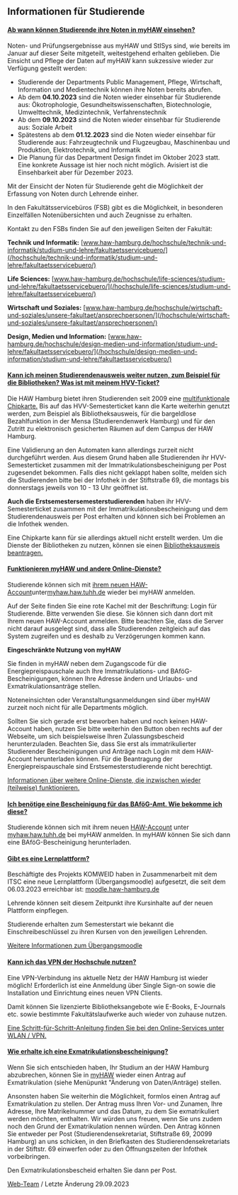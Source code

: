 Infor­mationen für Studierende
----------

#### [Ab wann können Studierende ihre Noten in myHAW einsehen?](javascript:void(0))  ####

Noten- und Prüfungsergebnisse aus myHAW und StISys sind, wie bereits im Januar auf dieser Seite mitgeteilt, weitestgehend erhalten geblieben. Die Einsicht und Pflege der Daten auf myHAW kann sukzessive wieder zur Verfügung gestellt werden:

* Studierende der Departments Public Management, Pflege, Wirtschaft, Information und Medientechnik können ihre Noten bereits abrufen.
* Ab dem **04.10.2023** sind die Noten wieder einsehbar für Studierende aus: Ökotrophologie, Gesundheitswissenschaften, Biotechnologie, Umwelttechnik, Medizintechnik, Verfahrenstechnik
* Ab dem **09.10.2023** sind die Noten wieder einsehbar für Studierende aus: Soziale Arbeit
* Spätestens ab dem **01.12.2023** sind die Noten wieder einsehbar für Studierende aus: Fahrzeugtechnik und Flugzeugbau, Maschinenbau und Produktion, Elektrotechnik, und Informatik
* Die Planung für das Department Design findet im Oktober 2023 statt. Eine konkrete Aussage ist hier noch nicht möglich. Avisiert ist die Einsehbarkeit aber für Dezember 2023.

Mit der Einsicht der Noten für Studierende geht die Möglichkeit der Erfassung von Noten durch Lehrende einher.

In den Fakultätsservicebüros (FSB) gibt es die Möglichkeit, in besonderen Einzelfällen Notenübersichten und auch Zeugnisse zu erhalten.

Kontakt zu den FSBs finden Sie auf den jeweiligen Seiten der Fakultät:

**Technik und Informatik:** [www.haw-hamburg.de/hochschule/technik-und-informatik/studium-und-lehre/fakultaetsservicebuero/](/hochschule/technik-und-informatik/studium-und-lehre/fakultaetsservicebuero/)

**Life Sciences:** [www.haw-hamburg.de/hochschule/life-sciences/studium-und-lehre/fakultaetsservicebuero/](/hochschule/life-sciences/studium-und-lehre/fakultaetsservicebuero/)

**Wirtschaft und Soziales:** [www.haw-hamburg.de/hochschule/wirtschaft-und-soziales/unsere-fakultaet/ansprechpersonen/](/hochschule/wirtschaft-und-soziales/unsere-fakultaet/ansprechpersonen/)

**Design, Medien und Information:** [www.haw-hamburg.de/hochschule/design-medien-und-information/studium-und-lehre/fakultaetsservicebuero/](/hochschule/design-medien-und-information/studium-und-lehre/fakultaetsservicebuero/)

#### [Kann ich meinen Studierendenausweis weiter nutzen, zum Beispiel für die Bibliotheken? Was ist mit meinem HVV-Ticket?](javascript:void(0))  ####

Die HAW Hamburg bietet ihren Studierenden seit 2009 eine [multifunktionale Chipkarte.](/studium/studienorganisation/studierendenausweis/) Bis auf das HVV-Semesterticket kann die Karte weiterhin genutzt werden, zum Beispiel als Bibliotheksausweis, für die bargeldlose Bezahlfunktion in der Mensa (Studierendenwerk Hamburg) und für den Zutritt zu elektronisch gesicherten Räumen auf dem Campus der HAW Hamburg.

Eine Validierung an den Automaten kann allerdings zurzeit nicht durchgeführt werden. Aus diesem Grund haben alle Studierenden ihr HVV-Semesterticket zusammen mit der Immatrikulationsbescheinigung per Post zugesendet bekommen. Falls dies nicht geklappt haben sollte, melden sich die Studierenden bitte bei der Infothek in der Stiftstraße 69, die montags bis donnerstags jeweils von 10 - 13 Uhr geöffnet ist.

**Auch die Erstsemestersemesterstudierenden** haben ihr HVV-Semesterticket zusammen mit der Immatrikulationsbescheinigung und dem Studierendenausweis per Post erhalten und können sich bei Problemen an die Infothek wenden.

Eine Chipkarte kann für sie allerdings aktuell nicht erstellt werden. Um die Dienste der Bibliotheken zu nutzen, können sie einen [Bibliotheksausweis beantragen.](/hibs/bibliotheksnutzung/bibliotheksausweis/)

#### [Funktionieren myHAW und andere Online-Dienste?](javascript:void(0))  ####

Studierende können sich mit [ihrem neuen HAW-Account](/haw-account/)unter[myhaw.haw.tuhh.de](http://myhaw.haw.tuhh.de) wieder bei myHAW anmelden.

Auf der Seite finden Sie eine rote Kachel mit der Beschriftung: Login für Studierende. Bitte verwenden Sie diese. Sie können sich dann dort mit Ihrem neuen HAW-Account anmelden. Bitte beachten Sie, dass die Server nicht darauf ausgelegt sind, dass alle Studierenden zeitgleich auf das System zugreifen und es deshalb zu Verzögerungen kommen kann.

**Eingeschränkte Nutzung von myHAW**

Sie finden in myHAW neben dem Zugangscode für die Energiepreispauschale auch Ihre Immatrikulations- und BAföG-Bescheinigungen, können Ihre Adresse ändern und Urlaubs- und Exmatrikulationsanträge stellen.

Noteneinsichten oder Veranstaltungsanmeldungen sind über myHAW zurzeit noch nicht für alle Departments möglich.

Sollten Sie sich gerade erst beworben haben und noch keinen HAW-Account haben, nutzen Sie bitte weiterhin den Button oben rechts auf der Webseite, um sich beispielsweise Ihren Zulassungsbescheid herunterzuladen. Beachten Sie, dass Sie erst als immatrikulierter Studierender Bescheinigungen und Anträge nach Login mit dem HAW-Account herunterladen können. Für die Beantragung der Energiepreispauschale sind Erstsemesterstudierende nicht berechtigt.

[Informationen über weitere Online-Dienste, die inzwischen wieder (teilweise) funktionieren.](/online-services/)

#### [Ich benötige eine Bescheinigung für das BAföG-Amt. Wie bekomme ich diese?](javascript:void(0))  ####

Studierende können sich mit ihrem neuen [HAW-Account](/haw-account/) unter [myhaw.haw.tuhh.de](https://myhaw.haw.tuhh.de) bei myHAW anmelden. In myHAW können Sie sich dann eine BAföG-Bescheinigung herunterladen.

#### [Gibt es eine Lernplattform?](javascript:void(0))  ####

Beschäftigte des Projekts KOMWEID haben in Zusammenarbeit mit dem ITSC eine neue Lernplattform (Übergangsmoodle) aufgesetzt, die seit dem 06.03.2023 erreichbar ist: [moodle.haw-hamburg.de](https://moodle.haw-hamburg.de)

Lehrende können seit diesem Zeitpunkt ihre Kursinhalte auf der neuen Plattform einpflegen.

Studierende erhalten zum Semesterstart wie bekannt die Einschreibeschlüssel zu ihren Kursen von den jeweiligen Lehrenden.

[Weitere Informationen zum Übergangsmoodle](/online-services/emil/)

#### [Kann ich das VPN der Hochschule nutzen?](javascript:void(0))  ####

Eine VPN-Verbindung ins aktuelle Netz der HAW Hamburg ist wieder möglich! Erforderlich ist eine Anmeldung über Single Sign-on sowie die Installation und Einrichtung eines neuen VPN Clients.

Damit können Sie lizenzierte Bibliotheksangebote wie E-Books, E-Journals etc. sowie bestimmte Fakultätslaufwerke auch wieder von zuhause nutzen.

[Eine Schritt-für-Schritt-Anleitung finden Sie bei den Online-Services unter WLAN / VPN.](/wlan/)

#### [Wie erhalte ich eine Exmatrikulationsbescheinigung?](javascript:void(0))  ####

Wenn Sie sich entschieden haben, Ihr Studium an der HAW Hamburg abzubrechen, können Sie in [myHAW](https://myhaw.haw.tuhh.de) wieder einen Antrag auf Exmatrikulation (siehe Menüpunkt "Änderung von Daten/Anträge) stellen.

Ansonsten haben Sie weiterhin die Möglichkeit, formlos einen Antrag auf Exmatrikulation zu stellen. Der Antrag muss Ihren Vor- und Zunamen, Ihre Adresse, Ihre Matrikelnummer und das Datum, zu dem Sie exmatrikuliert werden möchten, enthalten. Wir würden uns freuen, wenn Sie uns zudem noch den Grund der Exmatrikulation nennen würden. Den Antrag können Sie entweder per Post (Studierendensekretariat, Stiftstraße 69, 20099 Hamburg) an uns schicken, in den Briefkasten des Studierendensekretariats in der Stiftstr. 69 einwerfen oder zu den Öffnungszeiten der Infothek vorbeibringen.

Den Exmatrikulationsbescheid erhalten Sie dann per Post.

[Web-Team](#) / Letzte Änderung 29.09.2023
